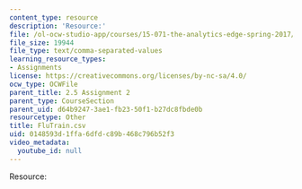 ```yaml
---
content_type: resource
description: 'Resource:'
file: /ol-ocw-studio-app/courses/15-071-the-analytics-edge-spring-2017/0148593d1ffa6dfdc89b468c796b52f3_FluTrain.csv
file_size: 19944
file_type: text/comma-separated-values
learning_resource_types:
- Assignments
license: https://creativecommons.org/licenses/by-nc-sa/4.0/
ocw_type: OCWFile
parent_title: 2.5 Assignment 2
parent_type: CourseSection
parent_uid: d64b9247-3ae1-fb23-50f1-b27dc8fbde0b
resourcetype: Other
title: FluTrain.csv
uid: 0148593d-1ffa-6dfd-c89b-468c796b52f3
video_metadata:
  youtube_id: null
---
```

Resource: